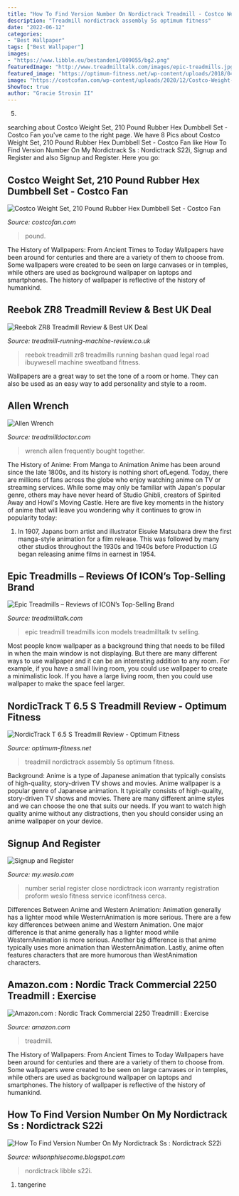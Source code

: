 ```yaml
---
title: "How To Find Version Number On Nordictrack Treadmill - Costco Weight Set, 210 Pound Rubber Hex Dumbbell Set"
description: "Treadmill nordictrack assembly 5s optimum fitness"
date: "2022-06-12"
categories:
- "Best Wallpaper"
tags: ["Best Wallpaper"]
images:
- "https://www.libble.eu/bestanden1/809055/bg2.png"
featuredImage: "http://www.treadmilltalk.com/images/epic-treadmills.jpg"
featured_image: "https://optimum-fitness.net/wp-content/uploads/2018/04/NordicTrack-6.5s-treadmill-assembly-e1524410286386-1024x886.jpg"
image: "https://costcofan.com/wp-content/uploads/2020/12/Costco-Weight-Set-Price-rotated.jpg"
ShowToc: true
author: "Gracie Strosin II"
---
```



5.

	

		
searching about Costco Weight Set, 210 Pound Rubber Hex Dumbbell Set - Costco Fan you've came to the right page. We have 8 Pics about Costco Weight Set, 210 Pound Rubber Hex Dumbbell Set - Costco Fan like How To Find Version Number On My Nordictrack Ss : Nordictrack S22i, Signup and Register and also Signup and Register. Here you go:
		
    
## Costco Weight Set, 210 Pound Rubber Hex Dumbbell Set - Costco Fan

<img loading=lazy src="https://costcofan.com/wp-content/uploads/2020/12/Costco-Weight-Set-Price-rotated.jpg" onerror="this.onerror=null;this.src='https://tse1.mm.bing.net/th?id=OIP.yS32wQT1WV9fkccPrfzxGwHaJ4&amp;pid=15.1';" alt="Costco Weight Set, 210 Pound Rubber Hex Dumbbell Set - Costco Fan">

_Source: costcofan.com_

>pound. 

	

The History of Wallpapers: From Ancient Times to Today
Wallpapers have been around for centuries and there are a variety of them to choose from. Some wallpapers were created to be seen on large canvases or in temples, while others are used as background wallpaper on laptops and smartphones. The history of wallpaper is reflective of the history of humankind.

    
## Reebok ZR8 Treadmill Review &amp; Best UK Deal

<img loading=lazy src="http://www.treadmill-running-machine-review.co.uk/wp-content/uploads/2012/09/reebok_zr8_treadmill_reebok_zr8_treadmill_2000x2000.jpg" onerror="this.onerror=null;this.src='https://tse2.mm.bing.net/th?id=OIP.ePwbNPY3_dG7chlvXBA-zgHaHa&amp;pid=15.1';" alt="Reebok ZR8 Treadmill Review &amp; Best UK Deal">

_Source: treadmill-running-machine-review.co.uk_

>reebok treadmill zr8 treadmills running bashan quad legal road ibuywesell machine sweatband fitness. 

	

Wallpapers are a great way to set the tone of a room or home. They can also be used as an easy way to add personality and style to a room.

    
## Allen Wrench

<img loading=lazy src="https://cdn.treadmilldoctor.com/uploads/asset/file/3881/large_allen-wrench-image.jpg" onerror="this.onerror=null;this.src='https://tse3.mm.bing.net/th?id=OIP.YRjsT2RtnHOjwzV_2Gz1xgHaHa&amp;pid=15.1';" alt="Allen Wrench">

_Source: treadmilldoctor.com_

>wrench allen frequently bought together. 

	

The History of Anime: From Manga to Animation
Anime has been around since the late 1800s, and its history is nothing short ofLegend. Today, there are millions of fans across the globe who enjoy watching anime on TV or streaming services. While some may only be familiar with Japan's popular genre, others may have never heard of Studio Ghibli, creators of Spirited Away and Howl's Moving Castle. Here are five key moments in the history of anime that will leave you wondering why it continues to grow in popularity today:
1) In 1907, Japans born artist and illustrator Eisuke Matsubara drew the first manga-style animation for a film release. This was followed by many other studios throughout the 1930s and 1940s before Production I.G began releasing anime films in earnest in 1954.

    
## Epic Treadmills – Reviews Of ICON’s Top-Selling Brand

<img loading=lazy src="http://www.treadmilltalk.com/images/epic-treadmills.jpg" onerror="this.onerror=null;this.src='https://tse1.mm.bing.net/th?id=OIP.aUMXlmtoi627gKnEWujgYgHaGk&amp;pid=15.1';" alt="Epic Treadmills – Reviews of ICON’s Top-Selling Brand">

_Source: treadmilltalk.com_

>epic treadmill treadmills icon models treadmilltalk tv selling. 

	

Most people know wallpaper as a background thing that needs to be filled in when the main window is not displaying. But there are many different ways to use wallpaper and it can be an interesting addition to any room. For example, if you have a small living room, you could use wallpaper to create a minimalistic look. If you have a large living room, then you could use wallpaper to make the space feel larger.

    
## NordicTrack T 6.5 S Treadmill Review - Optimum Fitness

<img loading=lazy src="https://optimum-fitness.net/wp-content/uploads/2018/04/NordicTrack-6.5s-treadmill-assembly-e1524410286386-1024x886.jpg" onerror="this.onerror=null;this.src='https://tse1.mm.bing.net/th?id=OIP.dqnwWNe0yS6yGxaa8nJbEgHaGa&amp;pid=15.1';" alt="NordicTrack T 6.5 S Treadmill Review - Optimum Fitness">

_Source: optimum-fitness.net_

>treadmill nordictrack assembly 5s optimum fitness. 

	

Background: Anime is a type of Japanese animation that typically consists of high-quality, story-driven TV shows and movies.
Anime wallpaper is a popular genre of Japanese animation. It typically consists of high-quality, story-driven TV shows and movies. There are many different anime styles and we can choose the one that suits our needs. If you want to watch high quality anime without any distractions, then you should consider using an anime wallpaper on your device.

    
## Signup And Register

<img loading=lazy src="http://d3r2ao2dqaz6zh.cloudfront.net/system/images/25182/original/serial_number_1.jpg?1415412356" onerror="this.onerror=null;this.src='https://tse2.mm.bing.net/th?id=OIP.6o-v03B9_iEg5RlLhpCXVgHaES&amp;pid=15.1';" alt="Signup and Register">

_Source: my.weslo.com_

>number serial register close nordictrack icon warranty registration proform weslo fitness service iconfitness cerca. 

	

Differences Between Anime and Western Animation: Animation generally has a lighter mood while WesternAnimation is more serious.
There are a few key differences between anime and Western Animation. One major difference is that anime generally has a lighter mood while WesternAnimation is more serious. Another big difference is that anime typically uses more animation than WesternAnimation. Lastly, anime often features characters that are more humorous than WestAnimation characters.

    
## Amazon.com : Nordic Track Commercial 2250 Treadmill : Exercise

<img loading=lazy src="https://images-na.ssl-images-amazon.com/images/I/81JO0FCG%2BJL._AC_SL1500_.jpg" onerror="this.onerror=null;this.src='https://tse2.mm.bing.net/th?id=OIP.nljtdn-o9Nc2j9tZ4-tp8wHaH2&amp;pid=15.1';" alt="Amazon.com : Nordic Track Commercial 2250 Treadmill : Exercise">

_Source: amazon.com_

>treadmill. 

	

The History of Wallpapers: From Ancient Times to Today
Wallpapers have been around for centuries and there are a variety of them to choose from. Some wallpapers were created to be seen on large canvases or in temples, while others are used as background wallpaper on laptops and smartphones. The history of wallpaper is reflective of the history of humankind.

    
## How To Find Version Number On My Nordictrack Ss : Nordictrack S22i

<img loading=lazy src="https://www.libble.eu/bestanden1/809055/bg2.png" onerror="this.onerror=null;this.src='https://tse2.mm.bing.net/th?id=OIP.27lvDy99mHzjIHLVo7RuBQHaKC&amp;pid=15.1';" alt="How To Find Version Number On My Nordictrack Ss : Nordictrack S22i">

_Source: wilsonphisecome.blogspot.com_

>nordictrack libble s22i. 

	

1. tangerine 

